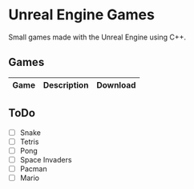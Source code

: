 # Unreal Engine Games

Small games made with the Unreal Engine using C++.

## Games

| Game | Description | Download |
| --- | --- | --- |

## ToDo

- [ ] Snake
- [ ] Tetris
- [ ] Pong
- [ ] Space Invaders
- [ ] Pacman
- [ ] Mario
